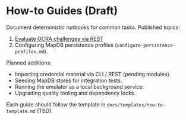 # How-to Guides (Draft)

Document deterministic runbooks for common tasks. Published topics:

1. [Evaluate OCRA challenges via REST](use-ocra-evaluation-endpoint.md)
2. Configuring MapDB persistence profiles (`configure-persistence-profiles.md`).

Planned additions:

- Importing credential material via CLI / REST (pending modules).
- Seeding MapDB stores for integration tests.
- Running the emulator as a local background service.
- Upgrading quality tooling and dependency locks.

Each guide should follow the template in `docs/templates/how-to-template.md` (TBD).
